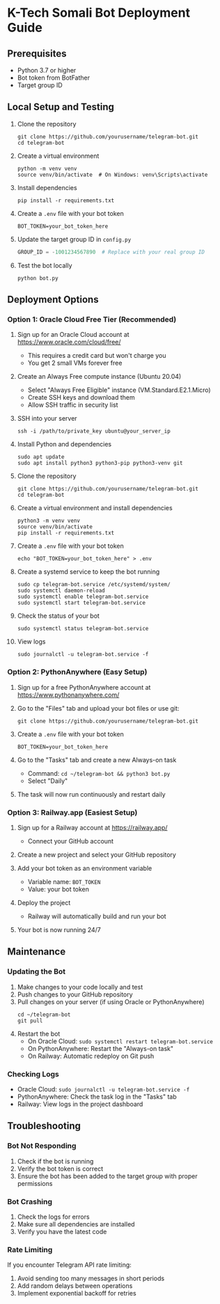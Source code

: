 # K-Tech Somali Bot Deployment Guide

## Prerequisites

- Python 3.7 or higher
- Bot token from BotFather
- Target group ID

## Local Setup and Testing

1. Clone the repository

   ```
   git clone https://github.com/yourusername/telegram-bot.git
   cd telegram-bot
   ```

2. Create a virtual environment

   ```
   python -m venv venv
   source venv/bin/activate  # On Windows: venv\Scripts\activate
   ```

3. Install dependencies

   ```
   pip install -r requirements.txt
   ```

4. Create a `.env` file with your bot token

   ```
   BOT_TOKEN=your_bot_token_here
   ```

5. Update the target group ID in `config.py`

   ```python
   GROUP_ID = -1001234567890  # Replace with your real group ID
   ```

6. Test the bot locally
   ```
   python bot.py
   ```

## Deployment Options

### Option 1: Oracle Cloud Free Tier (Recommended)

1. Sign up for an Oracle Cloud account at https://www.oracle.com/cloud/free/

   - This requires a credit card but won't charge you
   - You get 2 small VMs forever free

2. Create an Always Free compute instance (Ubuntu 20.04)

   - Select "Always Free Eligible" instance (VM.Standard.E2.1.Micro)
   - Create SSH keys and download them
   - Allow SSH traffic in security list

3. SSH into your server

   ```
   ssh -i /path/to/private_key ubuntu@your_server_ip
   ```

4. Install Python and dependencies

   ```
   sudo apt update
   sudo apt install python3 python3-pip python3-venv git
   ```

5. Clone the repository

   ```
   git clone https://github.com/yourusername/telegram-bot.git
   cd telegram-bot
   ```

6. Create a virtual environment and install dependencies

   ```
   python3 -m venv venv
   source venv/bin/activate
   pip install -r requirements.txt
   ```

7. Create a `.env` file with your bot token

   ```
   echo "BOT_TOKEN=your_bot_token_here" > .env
   ```

8. Create a systemd service to keep the bot running

   ```
   sudo cp telegram-bot.service /etc/systemd/system/
   sudo systemctl daemon-reload
   sudo systemctl enable telegram-bot.service
   sudo systemctl start telegram-bot.service
   ```

9. Check the status of your bot

   ```
   sudo systemctl status telegram-bot.service
   ```

10. View logs
    ```
    sudo journalctl -u telegram-bot.service -f
    ```

### Option 2: PythonAnywhere (Easy Setup)

1. Sign up for a free PythonAnywhere account at https://www.pythonanywhere.com/

2. Go to the "Files" tab and upload your bot files or use git:

   ```
   git clone https://github.com/yourusername/telegram-bot.git
   ```

3. Create a `.env` file with your bot token

   ```
   BOT_TOKEN=your_bot_token_here
   ```

4. Go to the "Tasks" tab and create a new Always-on task

   - Command: `cd ~/telegram-bot && python3 bot.py`
   - Select "Daily"

5. The task will now run continuously and restart daily

### Option 3: Railway.app (Easiest Setup)

1. Sign up for a Railway account at https://railway.app/

   - Connect your GitHub account

2. Create a new project and select your GitHub repository

3. Add your bot token as an environment variable

   - Variable name: `BOT_TOKEN`
   - Value: your bot token

4. Deploy the project

   - Railway will automatically build and run your bot

5. Your bot is now running 24/7

## Maintenance

### Updating the Bot

1. Make changes to your code locally and test
2. Push changes to your GitHub repository
3. Pull changes on your server (if using Oracle or PythonAnywhere)
   ```
   cd ~/telegram-bot
   git pull
   ```
4. Restart the bot
   - On Oracle Cloud: `sudo systemctl restart telegram-bot.service`
   - On PythonAnywhere: Restart the "Always-on task"
   - On Railway: Automatic redeploy on Git push

### Checking Logs

- Oracle Cloud: `sudo journalctl -u telegram-bot.service -f`
- PythonAnywhere: Check the task log in the "Tasks" tab
- Railway: View logs in the project dashboard

## Troubleshooting

### Bot Not Responding

1. Check if the bot is running
2. Verify the bot token is correct
3. Ensure the bot has been added to the target group with proper permissions

### Bot Crashing

1. Check the logs for errors
2. Make sure all dependencies are installed
3. Verify you have the latest code

### Rate Limiting

If you encounter Telegram API rate limiting:

1. Avoid sending too many messages in short periods
2. Add random delays between operations
3. Implement exponential backoff for retries
